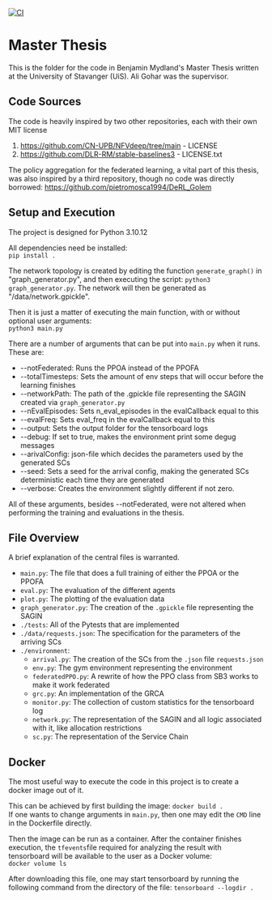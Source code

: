 [![CI](https://github.com/Smashliker/MT2024/actions/workflows/python-package.yml/badge.svg)](https://github.com/Smashliker/MT2024/actions/workflows/python-package.yml)

# Master Thesis
This is the folder for the code in Benjamin Mydland's Master Thesis written at the University of Stavanger (UiS). Ali Gohar was the supervisor.


## Code Sources
The code is heavily inspired by two other repositories, each with their own MIT license
1. https://github.com/CN-UPB/NFVdeep/tree/main - LICENSE
2. https://github.com/DLR-RM/stable-baselines3 - LICENSE.txt 

The policy aggregation for the federated learning, a vital part of this thesis, was also inspired by a third repository, though no code was directly borrowed: https://github.com/pietromosca1994/DeRL_Golem

## Setup and Execution
The project is designed for Python 3.10.12

All dependencies need be installed:  
```pip install .```  

The network topology is created by editing the function ```generate_graph()``` in "graph_generator.py", and then executing the script: ```python3 graph_generator.py```. The network will then be generated as "/data/network.gpickle".
  
Then it is just a matter of executing the main function, with or without optional user arguments:  
```python3 main.py```

There are a number of arguments that can be put into ```main.py``` when it runs. These are:

- --notFederated: Runs the PPOA instead of the PPOFA
- --totalTimesteps: Sets the amount of env steps that will occur before the learning finishes
- --networkPath: The path of the .gpickle file representing the SAGIN created via ```graph_generator.py```
- --nEvalEpisodes: Sets n_eval_episodes in the evalCallback equal to this
- --evalFreq: Sets eval_freq in the evalCallback equal to this
- --output: Sets the output folder for the tensorboard logs
- --debug: If set to true, makes the environment print some degug messages
- --arivalConfig: json-file which decides the parameters used by the generated SCs
- --seed: Sets a seed for the arrival config, making the generated SCs deterministic each time they are generated
- --verbose: Creates the environment slightly different if not zero.

All of these arguments, besides --notFederated, were not altered when performing the training and evaluations in the thesis.

## File Overview

A brief explanation of the central files is warranted.

- ```main.py```: The file that does a full training of either the PPOA or the PPOFA
- ```eval.py```: The evaluation of the different agents
- ```plot.py```: The plotting of the evaluation data
- ```graph_generator.py```: The creation of the ```.gpickle``` file representing the SAGIN
- ```./tests```: All of the Pytests that are implemented
- ```./data/requests.json```: The specification for the parameters of the arriving SCs
- ```./environment```:
  - ```arrival.py```: The creation of the SCs from the ```.json``` file ```requests.json```
  - ```env.py```: The gym environment representing the environment
  - ```federatedPPO.py```: A rewrite of how the PPO class from SB3 works to make it work federated
  - ```grc.py```: An implementation of the GRCA
  - ```monitor.py```: The collection of custom statistics for the tensorboard log
  - ```network.py```: The representation of the SAGIN and all logic associated with it, like allocation restrictions
  - ```sc.py```: The representation of the Service Chain

## Docker
The most useful way to execute the code in this project is to create a docker image out of it.  

This can be achieved by first building the image:
```docker build .```  
If one wants to change arguments in ```main.py```, then one may edit the ```CMD``` line in the Dockerfile directly.

Then the image can be run as a container. After the container finishes execution, the ```tfevents```file required for analyzing the result with tensorboard will be available to the user as a Docker volume:  
```docker volume ls```  

After downloading this file, one may start tensorboard by running the following command from the directory of the file:
```tensorboard --logdir .```

